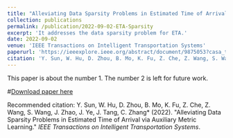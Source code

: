 ```yaml
---
title: "Alleviating Data Sparsity Problems in Estimated Time of Arrival via Auxiliary Metric Learning"
collection: publications
permalink: /publication/2022-09-02-ETA-Sparsity
excerpt: 'It addresses the data sparsity problem for ETA.'
date: 2022-09-02
venue: 'IEEE Transactions on Intelligent Transportation Systems'
paperurl: 'https://ieeexplore.ieee.org/abstract/document/9875053?casa_token=l2bt-2lO49wAAAAA:5R-tAjl3HHaxXlJUnHBUO5jyAUJ9S8tgjHFHphuLfekf_KTKwyWAOXvniHo_kv8r5z6yWIq-Xg'
citation: 'Y. Sun, W. Hu, D. Zhou, B. Mo, K. Fu, Z. Che, Z. Wang, S. Wang, J. Zhao, J. Ye, J. Tang, C. Zhang* (2022). &quot;Alleviating Data Sparsity Problems in Estimated Time of Arrival via Auxiliary Metric Learning.&quot; <i>IEEE Transactions on Intelligent Transportation Systems</i>'
---
```

This paper is about the number 1. The number 2 is left for future work.

#[Download paper here](http://academicpages.github.io/files/paper1.pdf)

Recommended citation: Y. Sun, W. Hu, D. Zhou, B. Mo, K. Fu, Z. Che, Z. Wang, S. Wang, J. Zhao, J. Ye, J. Tang, C. Zhang* (2022). "Alleviating Data Sparsity Problems in Estimated Time of Arrival via Auxiliary Metric Learning." <i>IEEE Transactions on Intelligent Transportation Systems</i>.
